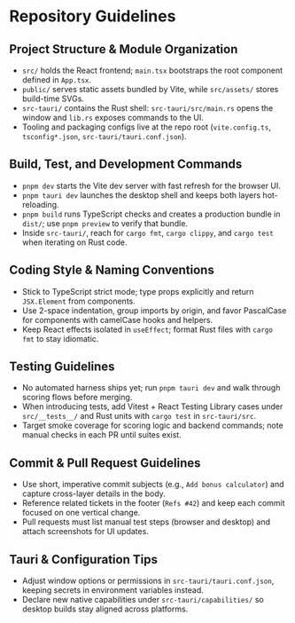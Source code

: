 # Repository Guidelines

## Project Structure & Module Organization
- `src/` holds the React frontend; `main.tsx` bootstraps the root component defined in `App.tsx`.
- `public/` serves static assets bundled by Vite, while `src/assets/` stores build-time SVGs.
- `src-tauri/` contains the Rust shell: `src-tauri/src/main.rs` opens the window and `lib.rs` exposes commands to the UI.
- Tooling and packaging configs live at the repo root (`vite.config.ts`, `tsconfig*.json`, `src-tauri/tauri.conf.json`).

## Build, Test, and Development Commands
- `pnpm dev` starts the Vite dev server with fast refresh for the browser UI.
- `pnpm tauri dev` launches the desktop shell and keeps both layers hot-reloading.
- `pnpm build` runs TypeScript checks and creates a production bundle in `dist/`; use `pnpm preview` to verify that bundle.
- Inside `src-tauri/`, reach for `cargo fmt`, `cargo clippy`, and `cargo test` when iterating on Rust code.

## Coding Style & Naming Conventions
- Stick to TypeScript strict mode; type props explicitly and return `JSX.Element` from components.
- Use 2-space indentation, group imports by origin, and favor PascalCase for components with camelCase hooks and helpers.
- Keep React effects isolated in `useEffect`; format Rust files with `cargo fmt` to stay idiomatic.

## Testing Guidelines
- No automated harness ships yet; run `pnpm tauri dev` and walk through scoring flows before merging.
- When introducing tests, add Vitest + React Testing Library cases under `src/__tests__/` and Rust units with `cargo test` in `src-tauri/src`.
- Target smoke coverage for scoring logic and backend commands; note manual checks in each PR until suites exist.

## Commit & Pull Request Guidelines
- Use short, imperative commit subjects (e.g., `Add bonus calculator`) and capture cross-layer details in the body.
- Reference related tickets in the footer (`Refs #42`) and keep each commit focused on one vertical change.
- Pull requests must list manual test steps (browser and desktop) and attach screenshots for UI updates.

## Tauri & Configuration Tips
- Adjust window options or permissions in `src-tauri/tauri.conf.json`, keeping secrets in environment variables instead.
- Declare new native capabilities under `src-tauri/capabilities/` so desktop builds stay aligned across platforms.
